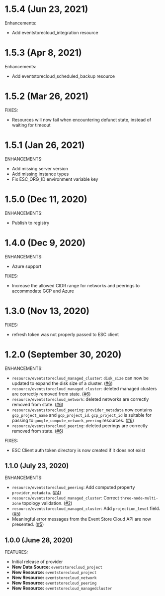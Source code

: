 # 1.5.4 (Jun 23, 2021)

Enhancements:

* Add eventstorecloud_integration resource

# 1.5.3 (Apr 8, 2021)

Enhancements:

* Add eventstorecloud_scheduled_backup resource

# 1.5.2 (Mar 26, 2021)

FIXES:

* Resources will now fail when encountering defunct state, instead of waiting for timeout

# 1.5.1 (Jan 26, 2021)

ENHANCEMENTS:

* Add missing server version
* Add missing instance types
* Fix ESC_ORG_ID environment variable key

# 1.5.0 (Dec 11, 2020)

ENHANCEMENTS:

* Publish to registry

# 1.4.0 (Dec 9, 2020)

ENHANCEMENTS:

* Azure support

FIXES:

* Increase the allowed CIDR range for networks and peerings to accommodate GCP and Azure

# 1.3.0 (Nov 13, 2020)

FIXES:

* refresh token was not properly passed to ESC client 

# 1.2.0 (September 30, 2020)

ENHANCEMENTS:

* `resource/eventstorecloud_managed_cluster`: `disk_size` can now be updated to expand the disk size of a cluster. ([#6](https://github.com/EventStore/terraform-provider-eventstorecloud/pull/6))
* `resource/eventstorecloud_managed_cluster`: deleted managed clusters are correctly removed from state. ([#6](https://github.com/EventStore/terraform-provider-eventstorecloud/pull/6))
* `resource/eventstorecloud_network`: deleted networks are correctly removed from state. ([#6](https://github.com/EventStore/terraform-provider-eventstorecloud/pull/6))
* `resource/eventstorecloud_peering`: `provider_metadata` now contains `gcp_project_name` and `gcp_project_id`. `gcp_project_id` is suitable for passing to `google_compute_network_peering` resources. ([#6](https://github.com/EventStore/terraform-provider-eventstorecloud/pull/6))
* `resource/eventstorecloud_peering`: deleted peerings are correctly removed from state. ([#6](https://github.com/EventStore/terraform-provider-eventstorecloud/pull/6))

FIXES:

* ESC Client auth token directory is now created if it does not exist

## 1.1.0 (July 23, 2020)

ENHANCEMENTS:

* `resource/eventstorecloud_peering`: Add computed property `provider_metadata`. ([#4](https://github.com/EventStore/terraform-provider-eventstorecloud/pull/4))
* `resource/eventstorecloud_managed_cluster`: Correct `three-node-multi-zone` topology validation. ([#2](https://github.com/EventStore/terraform-provider-eventstorecloud/pull/2))
* `resource/eventstorecloud_managed_cluster`: Add `projection_level` field. ([#5](https://github.com/EventStore/terraform-provider-eventstorecloud/pull/5))
* Meaningful error messages from the Event Store Cloud API are now presented. ([#5](https://github.com/EventStore/terraform-provider-eventstorecloud/pull/5))

## 1.0.0 (June 28, 2020)

FEATURES:

* Initial release of provider
* **New Data Source:** `eventstorecloud_project`
* **New Resource:** `eventstorecloud_project`
* **New Resource:** `eventstorecloud_network`
* **New Resource:** `eventstorecloud_peering`
* **New Resource:** `eventstorecloud_managedcluster`
